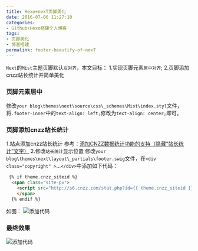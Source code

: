 ```yaml
---
title: Hexo+nexT页脚美化
date: 2016-07-06 11:27:10
categories: 
- Github+Hexo搭建个人博客
tags: 
- 页脚美化
- 博客搭建
permalink: footer-beautify-of-nexT
---
```

``Next``的``Mist``主题页脚默认``左对齐``，本文目标：
1.实现页脚元素``居中对齐``;
2.页脚添加cnzz站长统计并简单美化
<!--more-->

### 页脚元素居中
修改``your blog\themes\next\source\css\_schemes\Mist\index.styl``文件，将``.footer-inner``中的``text-align: left;``修改为``text-align: center;``即可。

### 页脚添加cnzz站长统计
1.站点添加cnzz站长统计
参考：[添加CNZZ数据统计功能的支持（隐藏“站长统计”文字）](https://github.com/iissnan/hexo-theme-next/pull/712)
2.修改``站长统计``显示位置
修改``your blog\themes\next\layout\_partials\footer.swig``文件，在``<div class="copyright" >``...``</div>``中添加如下代码：
```html
 {% if theme.cnzz_siteid %}
  <span class="site-pv">
    <script src="http://s6.cnzz.com/stat.php?id={{ theme.cnzz_siteid }}&web_id={{ theme.cnzz_siteid }}" type="text/javascript"></script>
	</span>
  {% endif %}
```
如图：
![添加代码](http://wuxubj.cn/images/201607/01.jpg)

### 最终效果
![添加代码](http://wuxubj.cn/images/201607/02.jpg)